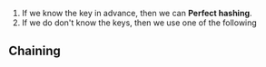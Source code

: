  1. If we know the key in advance, then we can <b>Perfect hashing</b>.
 2. If we do don't know the keys, then we use one of the following

## Chaining

